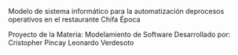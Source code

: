 Modelo de sistema informático para la automatización deprocesos operativos en el restaurante Chifa Época

Proyecto de la Materia: Modelamiento de Software
Desarrollado por:
Cristopher Pincay
Leonardo Verdesoto
 
